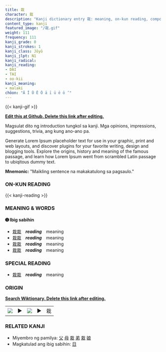 ```yaml
---
title: 栽
character: 栽
description: "Kanji dictionary entry 栽: meaning, on-kun reading, compounds, origin, related kanji"
content_type: kanji
featured_image: "/栽.gif"
weight: 111
frequency: 111
kanji_grade: 0
kanji_strokes: 1
kanji_class: Jōyō
kanji_jlpt: N1
kanji_radical: 
kanji_reading: 
- DAI
- TAI
- oo-kii
kanji_meaning:
- malaki
chōon: "Ā Ī Ū Ē Ō ā ī ū ē ō ’"
---
```

[//]: # (Don't edit the line below. Kanji animated GIF code is automatically generated.)
{{< kanji-gif >}}

[//]: # (Edit below this line.)

**[Edit this at Github. Delete this link after editing.](https://github.com/tim0g/tim/tree/main/content/kanji/栽/index.md)**

Magsulat dito ng introduction tungkol sa kanji. Mga opinions, impressions, suggestions, trivia, ang kung ano-ano pa.

Generate Lorem Ipsum placeholder text for use in your graphic, print and web layouts, and discover plugins for your favorite writing, design and blogging tools. Explore the origins, history and meaning of the famous passage, and learn how Lorem Ipsum went from scrambled Latin passage to ubiqitous dummy text.
 
**Mnemonic:** "Maikling sentence na makakatulong sa pagsaulo."

### ON-KUN READING

[//]: # (Don't edit the line below. ON-KUN READING code is automatically generated.)
{{< kanji-reading >}}

### MEANING & WORDS

#### ➊ **Ibig sabihin**
  - [栽](../栽)[栽](../栽)　***reading***　meaning
  - [栽](../栽)[栽](../栽)　***reading***　meaning
  - [栽](../栽)[栽](../栽)　***reading***　meaning
  - [栽](../栽)[栽](../栽)　***reading***　meaning

### SPECIAL READING
  - [栽](../栽)[栽](../栽)　***reading***　meaning

### ORIGIN

**[Search Wiktionary. Delete this link after editing.](https://wiktionary.org/wiki/栽)**
<table class="kanji-table"><tr><td>
<img src="60px-栽-bronze.svg.png">
</td><td>▶</td><td>
<img src="60px-栽-oracle.svg.png">
</td><td>▶</td>
<td class="kanji-origin">栽</td>
</tr></table>

### RELATED KANJI
- Miyembro ng pamilya: [父](../父) [母](../母) [栽](../栽) [弟](../弟) [栽](../栽) [娘](../娘)
- Magkatulad ang ibig sabihin: [日](../日)
